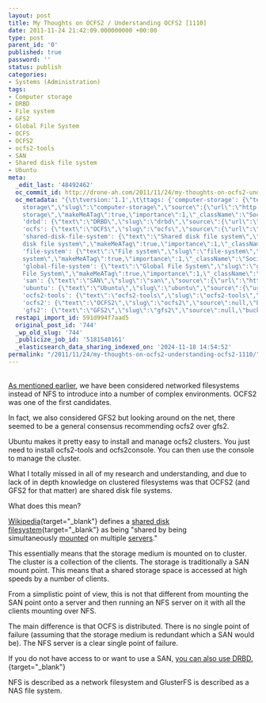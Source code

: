 ```yaml
---
layout: post
title: My Thoughts on OCFS2 / Understanding OCFS2 [1110]
date: 2011-11-24 21:42:09.000000000 +00:00
type: post
parent_id: '0'
published: true
password: ''
status: publish
categories:
- Systems (Administration)
tags:
- Computer storage
- DRBD
- File system
- GFS2
- Global File System
- OCFS
- OCFS2
- ocfs2-tools
- SAN
- Shared disk file system
- Ubuntu
meta:
  _edit_last: '48492462'
  oc_commit_id: http://drone-ah.com/2011/11/24/my-thoughts-on-ocfs2-understanding-ocfs2-1110/1322170932
  oc_metadata: "{\t\tversion:'1.1',\t\ttags: {'computer-storage': {\"text\":\"Computer
    storage\",\"slug\":\"computer-storage\",\"source\":{\"url\":\"http://d.opencalais.com/dochash-1/3f4ea6a8-3fbe-38cd-94e8-2ea913aa69bf/SocialTag/2\",\"subjectURL\":null,\"type\":{\"url\":\"http://s.opencalais.com/1/type/tag/SocialTag\",\"name\":\"SocialTag\",\"_className\":\"ArtifactType\"},\"name\":\"Computer
    storage\",\"makeMeATag\":true,\"importance\":1,\"_className\":\"SocialTag\",\"normalizedRelevance\":1},\"bucketName\":\"current\",\"bucketPlacement\":\"auto\",\"_className\":\"Tag\"},
    'drbd': {\"text\":\"DRBD\",\"slug\":\"drbd\",\"source\":{\"url\":\"http://d.opencalais.com/dochash-1/3f4ea6a8-3fbe-38cd-94e8-2ea913aa69bf/SocialTag/3\",\"subjectURL\":null,\"type\":{\"url\":\"http://s.opencalais.com/1/type/tag/SocialTag\",\"name\":\"SocialTag\",\"_className\":\"ArtifactType\"},\"name\":\"DRBD\",\"makeMeATag\":true,\"importance\":1,\"_className\":\"SocialTag\",\"normalizedRelevance\":1},\"bucketName\":\"current\",\"bucketPlacement\":\"auto\",\"_className\":\"Tag\"},
    'ocfs': {\"text\":\"OCFS\",\"slug\":\"ocfs\",\"source\":{\"url\":\"http://d.opencalais.com/dochash-1/3f4ea6a8-3fbe-38cd-94e8-2ea913aa69bf/SocialTag/5\",\"subjectURL\":null,\"type\":{\"url\":\"http://s.opencalais.com/1/type/tag/SocialTag\",\"name\":\"SocialTag\",\"_className\":\"ArtifactType\"},\"name\":\"OCFS\",\"makeMeATag\":true,\"importance\":1,\"_className\":\"SocialTag\",\"normalizedRelevance\":1},\"bucketName\":\"current\",\"bucketPlacement\":\"auto\",\"_className\":\"Tag\"},
    'shared-disk-file-system': {\"text\":\"Shared disk file system\",\"slug\":\"shared-disk-file-system\",\"source\":{\"url\":\"http://d.opencalais.com/dochash-1/3f4ea6a8-3fbe-38cd-94e8-2ea913aa69bf/SocialTag/6\",\"subjectURL\":null,\"type\":{\"url\":\"http://s.opencalais.com/1/type/tag/SocialTag\",\"name\":\"SocialTag\",\"_className\":\"ArtifactType\"},\"name\":\"Shared
    disk file system\",\"makeMeATag\":true,\"importance\":1,\"_className\":\"SocialTag\",\"normalizedRelevance\":1},\"bucketName\":\"current\",\"bucketPlacement\":\"auto\",\"_className\":\"Tag\"},
    'file-system': {\"text\":\"File system\",\"slug\":\"file-system\",\"source\":{\"url\":\"http://d.opencalais.com/dochash-1/3f4ea6a8-3fbe-38cd-94e8-2ea913aa69bf/SocialTag/7\",\"subjectURL\":null,\"type\":{\"url\":\"http://s.opencalais.com/1/type/tag/SocialTag\",\"name\":\"SocialTag\",\"_className\":\"ArtifactType\"},\"name\":\"File
    system\",\"makeMeATag\":true,\"importance\":1,\"_className\":\"SocialTag\",\"normalizedRelevance\":1},\"bucketName\":\"current\",\"bucketPlacement\":\"auto\",\"_className\":\"Tag\"},
    'global-file-system': {\"text\":\"Global File System\",\"slug\":\"global-file-system\",\"source\":{\"url\":\"http://d.opencalais.com/dochash-1/3f4ea6a8-3fbe-38cd-94e8-2ea913aa69bf/SocialTag/8\",\"subjectURL\":null,\"type\":{\"url\":\"http://s.opencalais.com/1/type/tag/SocialTag\",\"name\":\"SocialTag\",\"_className\":\"ArtifactType\"},\"name\":\"Global
    File System\",\"makeMeATag\":true,\"importance\":1,\"_className\":\"SocialTag\",\"normalizedRelevance\":1},\"bucketName\":\"current\",\"bucketPlacement\":\"auto\",\"_className\":\"Tag\"},
    'san': {\"text\":\"SAN\",\"slug\":\"san\",\"source\":{\"url\":\"http://d.opencalais.com/genericHasher-1/b0d5d6d3-78c1-3255-aa1c-834011a6a1ac\",\"subjectURL\":null,\"type\":{\"url\":\"http://s.opencalais.com/1/type/em/e/Technology\",\"name\":\"Technology\",\"_className\":\"ArtifactType\"},\"name\":\"SAN\",\"_className\":\"Entity\",\"rawRelevance\":0.65,\"normalizedRelevance\":0.65},\"bucketName\":\"current\",\"bucketPlacement\":\"auto\",\"_className\":\"Tag\"},
    'ubuntu': {\"text\":\"Ubuntu\",\"slug\":\"ubuntu\",\"source\":{\"url\":\"http://d.opencalais.com/genericHasher-1/6f67c971-6f56-339f-9365-ba86a70b09b0\",\"subjectURL\":null,\"type\":{\"url\":\"http://s.opencalais.com/1/type/em/e/OperatingSystem\",\"name\":\"OperatingSystem\",\"_className\":\"ArtifactType\"},\"name\":\"Ubuntu\",\"_className\":\"Entity\",\"rawRelevance\":0.364,\"normalizedRelevance\":0.364},\"bucketName\":\"current\",\"bucketPlacement\":\"auto\",\"_className\":\"Tag\"},
    'ocfs2-tools': {\"text\":\"ocfs2-tools\",\"slug\":\"ocfs2-tools\",\"source\":{\"url\":\"http://d.opencalais.com/genericHasher-1/0e3edcd8-65cd-3510-9e32-db89f0c37a46\",\"subjectURL\":null,\"type\":{\"url\":\"http://s.opencalais.com/1/type/em/e/IndustryTerm\",\"name\":\"IndustryTerm\",\"_className\":\"ArtifactType\"},\"name\":\"ocfs2-tools\",\"_className\":\"Entity\",\"rawRelevance\":0.348,\"normalizedRelevance\":0.348},\"bucketName\":\"current\",\"bucketPlacement\":\"auto\",\"_className\":\"Tag\"},
    'ocfs2': {\"text\":\"OCFS2\",\"slug\":\"ocfs2\",\"source\":null,\"bucketName\":\"current\",\"bucketPlacement\":\"auto\",\"_className\":\"Tag\"},
    'gfs2': {\"text\":\"GFS2\",\"slug\":\"gfs2\",\"source\":null,\"bucketName\":\"current\",\"bucketPlacement\":\"auto\",\"_className\":\"Tag\"}}\t}"
  restapi_import_id: 591d994f7aad5
  original_post_id: '744'
  _wp_old_slug: '744'
  _publicize_job_id: '5181540161'
  _elasticsearch_data_sharing_indexed_on: '2024-11-18 14:54:52'
permalink: "/2011/11/24/my-thoughts-on-ocfs2-understanding-ocfs2-1110/"
---
```


\
[As mentioned
earlier](http://drone-ah.com/2011/11/24/glusterfs-howto/ "GlusterFS HOWTO [1108]"),
we have been considered networked filesystems instead of NFS to
introduce into a number of complex environments. OCFS2 was one of the
first candidates.

In fact, we also considered GFS2 but looking around on the net, there
seemed to be a general consensus recommending ocfs2 over gfs2.

Ubuntu makes it pretty easy to install and manage ocfs2 clusters. You
just need to install ocfs2-tools and ocfs2console. You can then use the
console to manage the cluster.

What I totally missed in all of my research and understanding, and due
to lack of in depth knowledge on clustered filesystems was that OCFS2
(and GFS2 for that matter) are shared disk file systems.

What does this mean?

[Wikipedia](http://en.wikipedia.org/ "Wikipedia"){target="_blank"} defines
a [shared disk
filesystem](http://en.wikipedia.org/wiki/Shared_disk_file_system "Shared Disk File System"){target="_blank"} as
being \"shared by being
simultaneously [mounted](http://en.wikipedia.org/wiki/Mount_(computing) "Mount (computing)") on
multiple [servers](http://en.wikipedia.org/wiki/Server_(computing) "Server (computing)").\"

This essentially means that the storage medium is mounted on to cluster.
The cluster is a collection of the clients. The storage is traditionally
a SAN mount point. This means that a shared storage space is accessed at
high speeds by a number of clients.

From a simplistic point of view, this is not that different from
mounting the SAN point onto a server and then running an NFS server on
it with all the clients mounting over NFS.

The main difference is that OCFS is distributed. There is no single
point of failure (assuming that the storage medium is redundant which a
SAN would be). The NFS server is a clear single point of failure.

If you do not have access to or want to use a SAN, [you can also use
DRBD.](http://www.drbd.org/users-guide/ch-ocfs2.html "Using OCFS2 with DRBD"){target="_blank"}

NFS is described as a network filesystem and GlusterFS is described as a
NAS file system.

 

 

